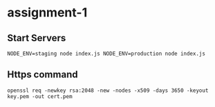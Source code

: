 # assignment-1

## Start Servers

`
NODE_ENV=staging node index.js
NODE_ENV=production node index.js
`

## Https command
`
openssl req -newkey rsa:2048 -new -nodes -x509 -days 3650 -keyout key.pem -out cert.pem
`
